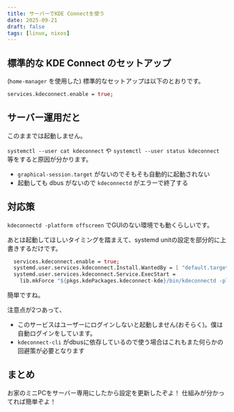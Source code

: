 ```yaml
---
title: サーバーでKDE Connectを使う
date: 2025-09-21
draft: false
tags: [linux, nixos]
---
```


## 標準的な KDE Connect のセットアップ

(`home-manager` を使用した) 標準的なセットアップは以下のとおりです。

```nix
services.kdeconnect.enable = true;
```
## サーバー運用だと

このままでは起動しません。

`systemctl --user cat kdeconnect` や `systemctl --user status kdeconnect` 等をすると原因が分かります。

- `graphical-session.target` がないのでそもそも自動的に起動されない
- 起動しても dbus がないので `kdeconnectd` がエラーで終了する

## 対応策

`kdeconnectd -platform offscreen` でGUIのない環境でも動くらしいです。

あとは起動してほしいタイミングを踏まえて、systemd unitの設定を部分的に上書きするだけです。

```nix
  services.kdeconnect.enable = true;
  systemd.user.services.kdeconnect.Install.WantedBy = [ "default.target" ];
  systemd.user.services.kdeconnect.Service.ExecStart =
    lib.mkForce "${pkgs.kdePackages.kdeconnect-kde}/bin/kdeconnectd -platform offscreen";
```

簡単ですね。

注意点が2つあって、

- このサービスはユーザーにログインしないと起動しません(おそらく)。僕は自動ログインをしています。
- `kdeconnect-cli` がdbusに依存しているので使う場合はこれもまた何らかの回避策が必要となります

## まとめ

お家のミニPCをサーバー専用にしたから設定を更新したぞよ！
仕組みが分かってれば簡単ぞよ！
